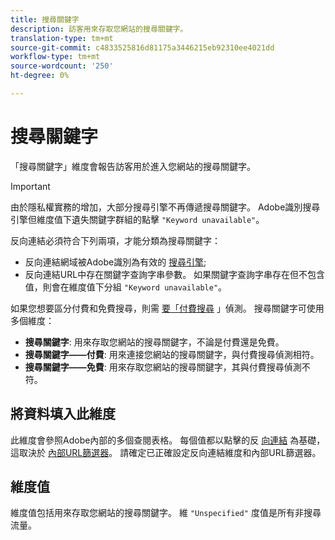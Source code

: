 ```yaml
---
title: 搜尋關鍵字
description: 訪客用來存取您網站的搜尋關鍵字。
translation-type: tm+mt
source-git-commit: c4833525816d81175a3446215eb92310ee4021dd
workflow-type: tm+mt
source-wordcount: '250'
ht-degree: 0%

---
```



# 搜尋關鍵字

「搜尋關鍵字」維度會報告訪客用於進入您網站的搜尋關鍵字。

>[!IMPORTANT]
>
>由於隱私權實務的增加，大部分搜尋引擎不再傳遞搜尋關鍵字。 Adobe識別搜尋引擎但維度值下遺失關鍵字群組的點擊 `"Keyword unavailable"`。

反向連結必須符合下列兩項，才能分類為搜尋關鍵字：

* 反向連結網域被Adobe識別為有效的 [搜尋引擎](search-engine.md);
* 反向連結URL中存在關鍵字查詢字串參數。 如果關鍵字查詢字串存在但不包含值，則會在維度值下分組 `"Keyword unavailable"`。

如果您想要區分付費和免費搜尋，則需 [要「付費搜尋](/help/admin/admin/paid-search-detection/paid-search-detection.md) 」偵測。 搜尋關鍵字可使用多個維度：

* **搜尋關鍵字**: 用來存取您網站的搜尋關鍵字，不論是付費還是免費。
* **搜尋關鍵字——付費**: 用來連接您網站的搜尋關鍵字，與付費搜尋偵測相符。
* **搜尋關鍵字——免費**: 用來存取您網站的搜尋關鍵字，其與付費搜尋偵測不符。

## 將資料填入此維度

此維度會參照Adobe內部的多個查閱表格。 每個值都以點擊的反 [向連結](referrer.md) 為基礎，這取決於 [內部URL篩選器](/help/admin/admin/internal-url-filter-admin.md)。 請確定已正確設定反向連結維度和內部URL篩選器。

## 維度值

維度值包括用來存取您網站的搜尋關鍵字。 維 `"Unspecified"` 度值是所有非搜尋流量。
